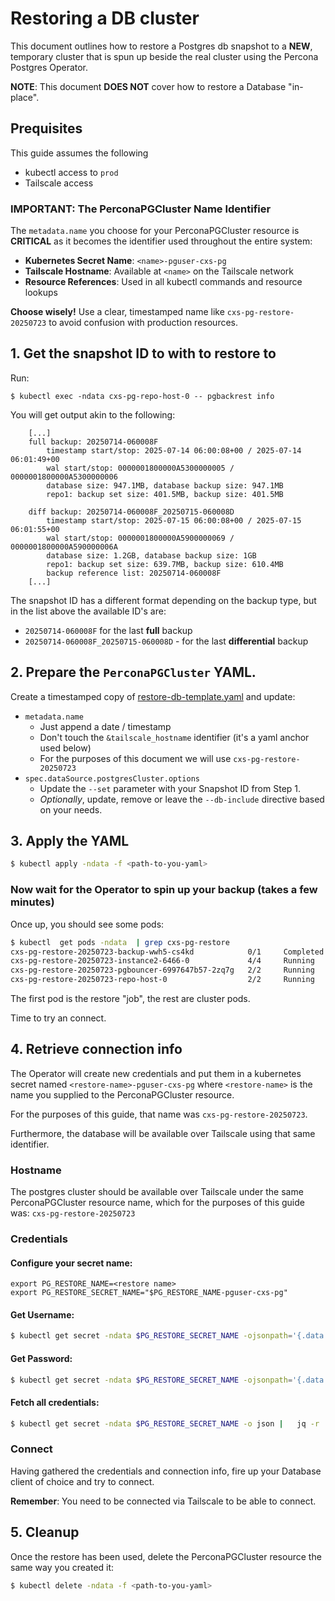 # Restoring a DB cluster

This document outlines how to restore a Postgres db snapshot to a **NEW**, temporary cluster that is spun up beside the
real cluster using the Percona Postgres Operator.

**NOTE**: This document **DOES NOT** cover how to restore a Database "in-place".

## Prequisites

This guide assumes the following

- kubectl access to `prod`
- Tailscale access

### IMPORTANT: The PerconaPGCluster Name Identifier

The `metadata.name` you choose for your PerconaPGCluster resource is **CRITICAL** as it becomes the identifier used
throughout the entire system:

- **Kubernetes Secret Name**: `<name>-pguser-cxs-pg`
- **Tailscale Hostname**: Available at `<name>` on the Tailscale network
- **Resource References**: Used in all kubectl commands and resource lookups

**Choose wisely!** Use a clear, timestamped name like `cxs-pg-restore-20250723` to avoid confusion with production
resources.

## 1. Get the snapshot ID to with to restore to

Run:

```
$ kubectl exec -ndata cxs-pg-repo-host-0 -- pgbackrest info
```

You will get output akin to the following:

```
    [...]
    full backup: 20250714-060008F
        timestamp start/stop: 2025-07-14 06:00:08+00 / 2025-07-14 06:01:49+00
        wal start/stop: 0000001800000A5300000005 / 0000001800000A5300000006
        database size: 947.1MB, database backup size: 947.1MB
        repo1: backup set size: 401.5MB, backup size: 401.5MB

    diff backup: 20250714-060008F_20250715-060008D
        timestamp start/stop: 2025-07-15 06:00:08+00 / 2025-07-15 06:01:55+00
        wal start/stop: 0000001800000A5900000069 / 0000001800000A590000006A
        database size: 1.2GB, database backup size: 1GB
        repo1: backup set size: 639.7MB, backup size: 610.4MB
        backup reference list: 20250714-060008F
    [...]
 ```

The snapshot ID has a different format depending on the backup type, but in the list above the available ID's are:

- `20250714-060008F` for the last **full** backup
- `20250714-060008F_20250715-060008D` - for the last **differential** backup

## 2. Prepare the `PerconaPGCluster` YAML.

Create a timestamped copy of [restore-db-template.yaml](./restore-db-template.yaml) and update:

- `metadata.name`
    - Just append a date / timestamp
    - Don't touch the `&tailscale_hostname` identifier (it's a yaml anchor used below)
    - For the purposes of this document we will use `cxs-pg-restore-20250723`
- `spec.dataSource.postgresCluster.options`
    - Update the `--set` parameter with your Snapshot ID from Step 1.
    - _Optionally_, update, remove or leave the `--db-include` directive based on your needs.

## 3. Apply the YAML

```.bash
$ kubectl apply -ndata -f <path-to-you-yaml>
```

### Now wait for the Operator to spin up your backup (takes a few minutes)

Once up, you should see some pods:

```.bash
$ kubectl  get pods -ndata  | grep cxs-pg-restore
cxs-pg-restore-20250723-backup-wwh5-cs4kd            0/1     Completed   0              7m
cxs-pg-restore-20250723-instance2-6466-0             4/4     Running     0              7m
cxs-pg-restore-20250723-pgbouncer-6997647b57-2zq7g   2/2     Running     0              7m
cxs-pg-restore-20250723-repo-host-0                  2/2     Running     0              7m
```

The first pod is the restore "job", the rest are cluster pods.

Time to try an connect.


## 4. Retrieve connection info

The Operator will create new credentials and put them in a kubernetes secret named
`<restore-name>-pguser-cxs-pg` where `<restore-name>` is the name you supplied to the PerconaPGCluster resource.

For the purposes of this guide, that name was `cxs-pg-restore-20250723`.

Furthermore, the database will be available over Tailscale using that same identifier.

### Hostname

The postgres cluster should be available over Tailscale under the same PerconaPGCluster resource name, which for the
purposes of this guide was: `cxs-pg-restore-20250723`

### Credentials

#### Configure your secret name:

```
export PG_RESTORE_NAME=<restore name>
export PG_RESTORE_SECRET_NAME="$PG_RESTORE_NAME-pguser-cxs-pg"
```

#### Get Username:

```.bash
$ kubectl get secret -ndata $PG_RESTORE_SECRET_NAME -ojsonpath='{.data.password}' | base64 --decode
```

#### Get Password:

```.bash
$ kubectl get secret -ndata $PG_RESTORE_SECRET_NAME -ojsonpath='{.data.password}' | base64 --decode
```

#### Fetch all credentials:

```.bash
$ kubectl get secret -ndata $PG_RESTORE_SECRET_NAME -o json |   jq -r '.data | to_entries[] | "\(.key): \(.value | @base64d)"'
```

### Connect

Having gathered the credentials and connection info, fire up your Database client of choice and try to connect.

**Remember**: You need to be connected via Tailscale to be able to connect.

## 5. Cleanup

Once the restore has been used, delete the PerconaPGCluster resource the same way you created it:

```.bash
$ kubectl delete -ndata -f <path-to-you-yaml>
```

